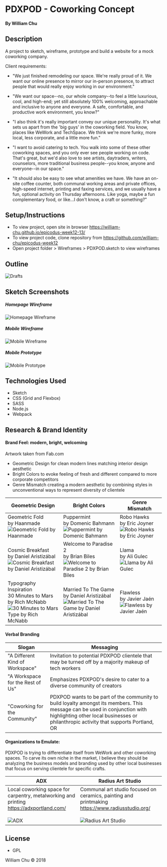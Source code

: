 # PDXPOD - Coworking Concept

#### By William Chu

## Description

A project to sketch, wireframe, prototype and build a website for a mock coworking company.

Client requirements:

* "We just finished remodeling our space. We're really proud of it. We want our online presence to mirror our in-person presence, to attract people that would really enjoy working in our environment."

* "We want our space--no, our whole company--to feel a little luxurious, cool, and high-end; yet still absolutely 100% welcoming, approachable and inclusive to anyone and everyone. A safe, comfortable, and productive work environment, you know?"

* "I also think it's really important convey our unique personality. It's what sets us apart from the 'big guys' in the coworking field. You know, places like WeWork and TechSpace. We think we're more funky, more local, less corporate, and a little more fun."

* "I want to avoid catering to tech. You walk into some of these other coworking spaces, and you only ever see people working on code. That's great, but we'd also love to see artists, daytraders, writers, counselors, more traditional business people--you know, anyone and everyone--in our space."

* "It should also be easy to see what amenities we have. We have an on-site coffee counter, both communal working areas and private offices, high-speed internet, printing and faxing services, and we usually have a fun, optional activity on Thursday afternoons. Like yoga, maybe a fun complementary food, or like...I don't know, a craft or something?"

## Setup/Instructions

* To view project, open site in browser https://william-chu.github.io/epicodus-week12-13/
* To view project code, clone repository from https://github.com/william-chu/epicodus-week12
* Open project folder > Wireframes > PDXPOD.sketch to view wireframes

## Outline
![Drafts](https://github.com/william-chu/epicodus-week12/blob/master/Wireframes/Draft.jpg?raw=true)

## Sketch Screenshots

##### Homepage Wireframe
![Homepage Wireframe](https://github.com/william-chu/epicodus-week12/blob/master/Wireframes/WireframeScreenShotsNew.png?raw=true)
##### Mobile Wireframe
![Mobile Wireframe](https://github.com/william-chu/epicodus-week12/blob/master/Wireframes/MobileWireframesNew.png?raw=true)<br>
##### Mobile Prototype
![Mobile Prototype](https://github.com/william-chu/epicodus-week12/blob/master/Wireframes/Prototype.png?raw=true)<br>

## Technologies Used

* Sketch
* CSS (Grid and Flexbox)
* SASS
* Node.js
* Webpack

## Research & Brand Identity

#### Brand Feel: modern, bright, welcoming
Artwork taken from Fab.com
  * Geometric Design for clean modern lines matching interior design aesthetic
  * Bright Colors to evoke feeling of fresh and different compared to more corporate competitors
  * Genre Mismatch creating a modern aesthetic by combining styles in unconventional ways to represent diversity of clientele

| Geometric Design | Bright Colors | Genre Mismatch |
| ---------------- | ------------- | -------------- |
| Geometric Fold<br>by Haanmade![Geometric Fold by Haanmade](https://github.com/william-chu/epicodus-week12/blob/master/Inspiration/GeometricFold.png?raw=true) | Puppermint<br>by Domenic Bahmann ![Puppermint by Domenic Bahmann](https://github.com/william-chu/epicodus-week12/blob/master/Inspiration/Puppermint.png?raw=true) | Robo Hawks<br>by Eric Joyner ![Robo Hawks by Eric Joyner](https://github.com/william-chu/epicodus-week12/blob/master/Inspiration/RoboHawks.png?raw=true)|
| Cosmic Breakfast<br>by Daniel Aristizábal ![Cosmic Breakfast by Daniel Aristizábal](https://github.com/william-chu/epicodus-week12/blob/master/Inspiration/CosmicBreakfast.png?raw=true) | Welcome to Paradise 2<br>by Brian Biles ![Welcome to Paradise 2 by Brian Biles](https://github.com/william-chu/epicodus-week12/blob/master/Inspiration/WelcometoParadise2.png?raw=true) | Llama<br>by Ali Gulec ![Llama by Ali Gulec](https://github.com/william-chu/epicodus-week12/blob/master/Inspiration/Llama.png?raw=true) |
| Typography Inspiration<br>30 Minutes to Mars<br>by Rich McNabb ![30 Minutes to Mars Type by Rich McNabb](https://github.com/william-chu/epicodus-week12/blob/master/Inspiration/Typography.png?raw=true) | Married To The Game<br>by Daniel Aristizábal ![Married To The Game by Daniel Aristizábal](https://github.com/william-chu/epicodus-week12/blob/master/Inspiration/MarriedToTheGame.png?raw=true)| Flawless<br>by Javier Jaén ![Flawless by Javier Jaén](https://github.com/william-chu/epicodus-week12/blob/master/Inspiration/Flawless.png?raw=true)

#### Verbal Branding

| Slogan | Messaging |
| ------ | ------- |
| "A Different Kind of Workspace" | Invitation to potential PDXPOD clientele that may be turned off by a majority makeup of tech workers |
| "A Workspace for the Rest of Us" | Emphasizes PDXPOD's desire to cater to a diverse community of creators |
| "Coworking for the Community" | PDXPOD wants to be part of the community to build loyalty amongst its members. This message can be used in conjunction with highlighting other local businesses or philanthropic activity that supports Portland, OR |

#### Organizations to Emulate:

PDXPOD is trying to differentiate itself from WeWork and other coworking spaces. To carve its own niche in the market, I believe they should be analyzing the business models and branding used by other local businesses that focus on serving clientele for specific crafts.

| ADX | Radius Art Studio |
| --- | ----------------- |
| Local coworking space for carpentry, metalworking and printing<br>https://adxportland.com/<br><br> ![ADX](https://github.com/william-chu/epicodus-week12/blob/master/Inspiration/ADXPortland.png?raw=true) | Communal art studio focused on ceramics, painting and printmaking<br>https://www.radiusstudio.org/<br><br> ![Radius Art Studio](https://github.com/william-chu/epicodus-week12/blob/master/Inspiration/RadiusArtStudio.png?raw=true) |

## License

* GPL

William Chu © 2018
